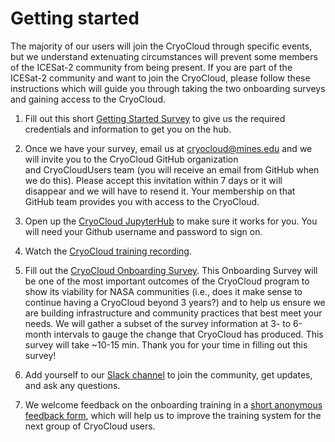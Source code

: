 # Getting started

The majority of our users will join the CryoCloud through specific events, but we understand
extenuating circumstances will prevent some members of the ICESat-2 community from being present. If you 
are part of the ICESat-2 community and want to join the CryoCloud, please follow these instructions which 
will guide you through taking the two onboarding surveys and gaining access to the CryoCloud. 

1. Fill out this short [Getting Started Survey](https://forms.gle/d8oP1gp9YikS2ixM8) to give us the 
required credentials and information to get you on the hub.


2. Once we have your survey, email us at [cryocloud@mines.edu](cryocloud@mines.edu) and we will invite 
you to the CryoCloud GitHub organization and CryoCloudUsers team (you will receive an email from GitHub 
when we do this). Please accept this invitation within 7 days or it will disappear and we will have to 
resend it. Your membership on that GitHub team provides you with access to the CryoCloud.


3. Open up the [CryoCloud JupyterHub](https://hub.cryointhecloud.com) to make sure it works for you. 
You will need your Github username and password to sign on.


4. Watch the [CryoCloud training recording](https://book.cryointhecloud.com/recorded/index.html).


5. Fill out the [CryoCloud Onboarding Survey](https://forms.gle/8Mr9Ykc8M7jY9fCd7). This 
Onboarding Survey will be one of the most important outcomes of the CryoCloud program to show its viability 
for NASA communities (i.e., does it make sense to continue having a CryoCloud beyond 3 years?) and to help 
us ensure we are building infrastructure and community 
practices that best meet your needs. We will gather a subset of the survey information at 3- to 6-month intervals to 
gauge the change that CryoCloud has produced. This survey will take ~10-15 min. Thank you for your time in 
filling out this survey!


6. Add yourself to our [Slack channel](https://join.slack.com/t/cryospherecloud/shared_invite/zt-1isgbeuhh-q~cYYKtn_6i3PR1alGca_g) 
to join the community, get updates, and ask any questions.


7. We welcome feedback on the onboarding training in a [short anonymous feedback form](https://forms.gle/2C7mHpwnwzWa8USk9), 
which will help us to improve the training system for the next group of CryoCloud users.  
